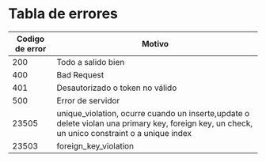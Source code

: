 # Tabla de errores

| Codigo de error | Motivo
|---|---|
200 | Todo a salido bien
400 | Bad Request
401 | Desautorizado o token no válido
500 | Error de servidor
23505 | unique_violation, ocurre cuando un inserte,update o delete violan una primary key, foreign key, un check, un unico constraint o a unique index
23503 | foreign_key_violation
